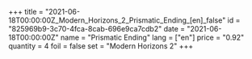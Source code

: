 +++
title = "2021-06-18T00:00:00Z_Modern_Horizons_2_Prismatic_Ending_[en]_false"
id = "825969b9-3c70-4fca-8cab-696e9ca7cdb2"
date = "2021-06-18T00:00:00Z"
name = "Prismatic Ending"
lang = ["en"]
price = "0.92"
quantity = 4
foil = false
set = "Modern Horizons 2"
+++
